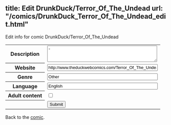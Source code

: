 title: Edit DrunkDuck/Terror_Of_The_Undead
url: "/comics/DrunkDuck_Terror_Of_The_Undead_edit.html"
---
Edit info for comic DrunkDuck/Terror_Of_The_Undead

<form name="comic" action="http://gaepostmail.appspot.com/comic/" method="post">
<table class="comicinfo">
<tr>
<th>Description</th><td><textarea name="description" cols="40" rows="3">-</textarea></td>
</tr>
<tr>
<th>Website</th><td><input type="text" name="url" value="http://www.theduckwebcomics.com/Terror_Of_The_Undead/" size="40"/></td>
</tr>
<tr>
<th>Genre</th><td><input type="text" name="genre" value="Other" size="40"/></td>
</tr>
<tr>
<th>Language</th><td><input type="text" name="language" value="English" size="40"/></td>
</tr>
<tr>
<th>Adult content</th><td><input type="checkbox" name="adult" value="adult" /></td>
</tr>
<tr>
<th></th><td>
<input type="hidden" name="comic" value="DrunkDuck_Terror_Of_The_Undead" />
<input type="submit" name="submit" value="Submit" />
</td>
</tr>
</table>
</form>

Back to the [comic](DrunkDuck_Terror_Of_The_Undead.html).
